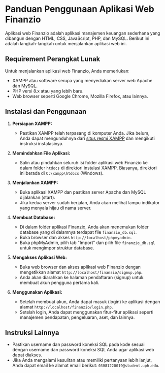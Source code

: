 # Panduan Penggunaan Aplikasi Web Finanzio
Aplikasi web Finanzio adalah aplikasi manajemen keuangan sederhana yang dibangun dengan HTML, CSS, JavaScript, PHP, dan MySQL. Berikut ini adalah langkah-langkah untuk menjalankan aplikasi web ini.

## Requirement Perangkat Lunak
Untuk menjalankan aplikasi web Finanzio, Anda memerlukan:
- XAMPP atau software serupa yang menyediakan server web Apache dan MySQL.
- PHP versi 8.x atau yang lebih baru.
- Web browser seperti Google Chrome, Mozilla Firefox, atau lainnya.

## Instalasi dan Penggunaan
1. **Persiapan XAMPP:**
   - Pastikan XAMPP telah terpasang di komputer Anda. Jika belum, Anda dapat mengunduhnya dari [situs resmi XAMPP](https://www.apachefriends.org/index.html) dan mengikuti instruksi instalasinya.

2. **Memindahkan File Aplikasi:**
   - Salin atau pindahkan seluruh isi folder aplikasi web Finanzio ke dalam folder `htdocs` di direktori instalasi XAMPP. Biasanya, direktori ini berada di `C:\xampp\htdocs` (Windows).

3. **Menjalankan XAMPP:**
   - Buka aplikasi XAMPP dan pastikan server Apache dan MySQL dijalankan (start).
   - Jika kedua server sudah berjalan, Anda akan melihat lampu indikator yang menyala hijau di nama server.

4. **Membuat Database:**
   - Di dalam folder aplikasi Finanzio, Anda akan menemukan folder database yang di dalamnya terdapat file `finanzio_db.sql`.
   - Buka browser dan akses `http://localhost/phpmyadmin`.
   - Buka phpMyAdmin, pilih tab "Import" dan pilih file `finanzio_db.sql` untuk mengimpor struktur database.

5. **Mengakses Aplikasi Web:**
   - Buka web browser dan akses aplikasi web Finanzio dengan mengetikkan alamat `http://localhost/finanzio/signup.php`.
   - Anda akan diarahkan ke halaman pendaftaran (signup) untuk membuat akun pengguna pertama kali.

6. **Menggunakan Aplikasi:**
   - Setelah membuat akun, Anda dapat masuk (login) ke aplikasi dengan alamat `http://localhost/finanzio/login.php`.
   - Setelah login, Anda dapat menggunakan fitur-fitur aplikasi seperti manajemen pendapatan, pengeluaran, aset, dan lainnya.

## Instruksi Lainnya
- Pastikan username dan password koneksi SQL pada kode sesuai dengan username dan password koneksi SQL Anda agar aplikasi web dapat diakses.
- Jika Anda mengalami kesulitan atau memiliki pertanyaan lebih lanjut, Anda dapat email ke alamat email berikut: `03081220019@student.uph.edu`.
